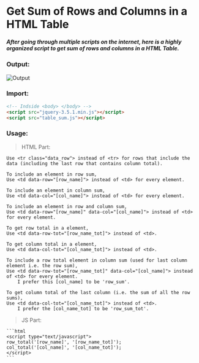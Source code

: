 # Get Sum of Rows and Columns in a HTML Table

##### After going through multiple scripts on the internet, here is a highly organized script to get sum of rows and columns in a HTML Table.

### Output:
<img src="https://github.com/KodingWithKunal/web-dev/blob/master/JQuery_Table_Sum/Result.gif?v=3&s=200" title="" alt="Output">

### Import:
```html
<!-- Indside <body> </body> -->
<script src="jquery-3.5.1.min.js"></script>
<script src="table_sum.js"></script>
```

### Usage:

> HTML Part:

	Use <tr class="data_row"> instead of <tr> for rows that include the data (including the last row that contains column total).

	To include an element in row sum, 
	Use <td data-row="[row_name]"> instead of <td> for every element.

	To include an element in column sum, 
	Use <td data-col="[col_name]"> instead of <td> for every element.

	To include an element in row and column sum, 
	Use <td data-row="[row_name]" data-col="[col_name]"> instead of <td> for every element.

	To get row total in a element,
	Use <td data-row-tot="[row_name_tot]"> instead of <td>.

	To get column total in a element,
	Use <td data-col-tot="[col_name_tot]"> instead of <td>.

	To include a row total element in column sum (used for last column element i.e. the row sum), 
	Use <td data-row-tot="[row_name_tot]" data-col="[col_name]"> instead of <td> for every element.
		I prefer this [col_name] to be 'row_sum'.

	To get column total of the last column (i.e. the sum of all the row sums),
	Use <td data-col-tot="[col_name_tot]"> instead of <td>.
		I prefer the [col_name_tot] to be 'row_sum_tot'.


> JS Part:

	```html
	<script type="text/javascript">
	row_total('[row_name]', '[row_name_tot]');
	col_total('[col_name]', '[col_name_tot]');
	</script>
	```
	
	
	